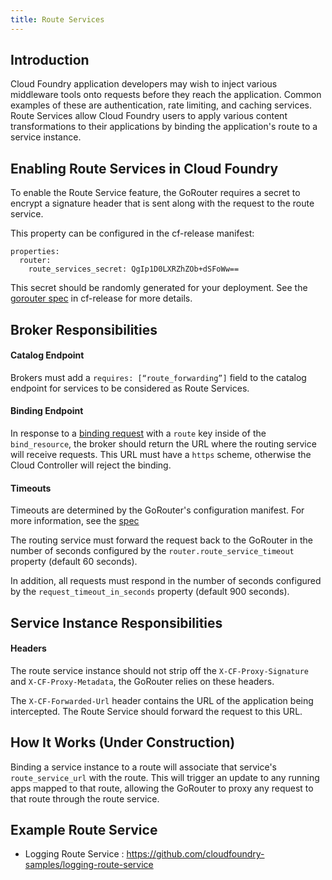 ```yaml
---
title: Route Services
---
```


## <a id='introduction'></a>Introduction ##

Cloud Foundry application developers may wish to inject various middleware tools onto requests before they reach the application. Common examples of these are authentication, rate limiting, and caching services. Route Services allow Cloud Foundry users to apply various content transformations to their applications by binding the application's route to a service instance.

## <a id='enabling-route-services-in-cloudfoundry'></a>Enabling Route Services in Cloud Foundry ##

To enable the Route Service feature, the GoRouter requires a secret to encrypt a signature header that is sent along with the request to the route service.

This property can be configured in the cf-release manifest:

```
properties:
  router:
    route_services_secret: QgIp1D0LXRZhZOb+dSFoWw==
```

This secret should be randomly generated for your deployment. See the [gorouter spec](https://github.com/cloudfoundry/cf-release/blob/master/jobs/gorouter/spec) in cf-release for more details.

## <a id='broker-responsibilities'></a>Broker Responsibilities ##

#### Catalog Endpoint
Brokers must add a `requires: [“route_forwarding”]` field to the catalog endpoint for services to be considered as Route Services.

#### Binding Endpoint
In response to a [binding request](http://docs.cloudfoundry.org/services/api.html#binding) with a `route` key inside of the `bind_resource`, the broker should return the URL where the routing service will receive requests. This URL must have a `https` scheme, otherwise the Cloud Controller will reject the binding.

#### Timeouts
Timeouts are determined by the GoRouter's configuration manifest. For more information, see the [spec](https://github.com/cloudfoundry/cf-release/blob/master/jobs/gorouter/spec)

The routing service must forward the request back to the GoRouter in the number of seconds configured by the `router.route_service_timeout` property (default 60 seconds).

In addition, all requests must respond in the number of seconds configured by the `request_timeout_in_seconds` property (default 900 seconds).

## <a id='service-instance-responsibilities'></a>Service Instance Responsibilities ##

#### Headers
The route service instance should not strip off the `X-CF-Proxy-Signature` and `X-CF-Proxy-Metadata`, the GoRouter relies on these headers.

The `X-CF-Forwarded-Url` header contains the URL of the application being intercepted. The Route Service should forward the request to this URL.

## How It Works (Under Construction)

Binding a service instance to a route will associate that service's `route_service_url` with the route. This will trigger an update to any running apps mapped to that route, allowing the GoRouter to proxy any request to that route through the route service.

## Example Route Service
- Logging Route Service : https://github.com/cloudfoundry-samples/logging-route-service
